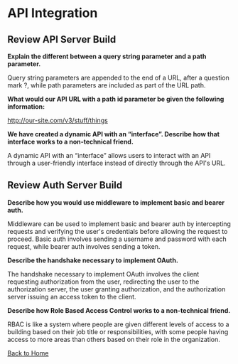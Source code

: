 # API Integration

## Review API Server Build

**Explain the different between a query string parameter and a path parameter.**

Query string parameters are appended to the end of a URL, after a question mark ?, while path parameters are included as part of the URL path.

**What would our API URL with a path id parameter be given the following information:**

http://our-site.com/v3/stuff/things

**We have created a dynamic API with an “interface”. Describe how that interface works to a non-technical friend.**

A dynamic API with an “interface” allows users to interact with an API through a user-friendly interface instead of directly through the API's URL.

## Review Auth Server Build

**Describe how you would use middleware to implement basic and bearer auth.**

Middleware can be used to implement basic and bearer auth by intercepting requests and verifying the user's credentials before allowing the request to proceed. Basic auth involves sending a username and password with each request, while bearer auth involves sending a token.

**Describe the handshake necessary to implement OAuth.**

The handshake necessary to implement OAuth involves the client requesting authorization from the user, redirecting the user to the authorization server, the user granting authorization, and the authorization server issuing an access token to the client.

**Describe how Role Based Access Control works to a non-technical friend.**

 RBAC is like a system where people are given different levels of access to a building based on their job title or responsibilities, with some people having access to more areas than others based on their role in the organization.

[Back to Home](../README.md)
